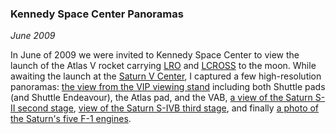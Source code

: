 ### Kennedy Space Center Panoramas

*June 2009*

In June of 2009 we were invited to Kennedy Space Center to view the launch of the Atlas V rocket carrying <a href="http://www.nasa.gov/mission_pages/LRO/main/index.html">LRO</a> and <a href="http://lcross.arc.nasa.gov/">LCROSS</a> to the moon. While awaiting the launch at the <a href="http://www.kennedyspacecenter.com/apollo-saturn-v-center.aspx">Saturn V Center</a>, I captured a few high-resolution panoramas: <a href="http://cct.lsu.edu/~rkooima/images/kscview.jpg">the view from the VIP viewing stand</a> including both Shuttle pads (and Shuttle Endeavour), the Atlas pad, and the VAB, <a href="http://cct.lsu.edu/~rkooima/images/saturnv-1.jpg">a view of the Saturn S-II second stage</a>, <a href="http://cct.lsu.edu/~rkooima/images/saturnv-2.jpg">view of the Saturn S-IVB third stage</a>, and finally <a href="http://cct.lsu.edu/~rkooima/images/businessend.jpg">a photo of the Saturn's five F-1 engines</a>.

